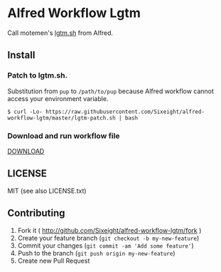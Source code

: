 # Alfred Workflow Lgtm

Call motemen's [lgtm.sh](https://github.com/motemen/lgtm.sh) from Alfred.

## Install

### Patch to lgtm.sh.

Substitution from `pup` to `/path/to/pup` because Alfred workflow cannot access your environment variable.

```
$ curl -Lo- https://raw.githubusercontent.com/Sixeight/alfred-workflow-lgtm/master/lgtm-patch.sh | bash
```

### Download and run workflow file

[DOWNLOAD](https://github.com/Sixeight/alfred-workflow-lgtm/raw/master/lgtm.alfredworkflow)

## LICENSE

MIT (see also LICENSE.txt)

## Contributing

1. Fork it ( http://github.com/Sixeight/alfred-workflow-lgtm/fork )
2. Create your feature branch (`git checkout -b my-new-feature`)
3. Commit your changes (`git commit -am 'Add some feature'`)
4. Push to the branch (`git push origin my-new-feature`)
5. Create new Pull Request

